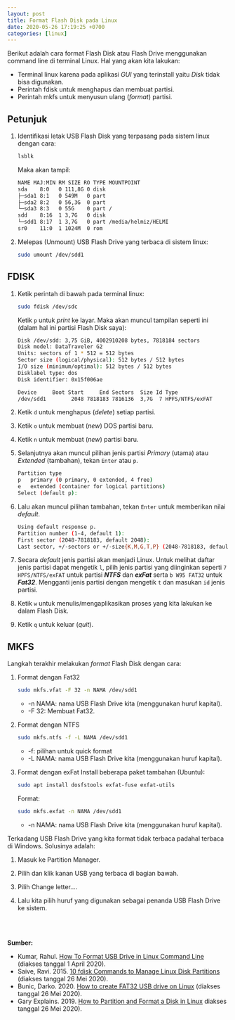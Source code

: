 ```yaml
---
layout: post
title: Format Flash Disk pada Linux
date: 2020-05-26 17:19:25 +0700
categories: [linux]
---
```

Berikut adalah cara format Flash Disk atau Flash Drive menggunakan command line di terminal Linux. Hal yang akan kita lakukan:
- Terminal linux karena pada aplikasi _GUI_ yang terinstall yaitu _Disk_ tidak bisa digunakan.
- Perintah fdisk untuk menghapus dan membuat partisi.
- Perintah mkfs untuk menyusun ulang (*format*) partisi.  

Petunjuk
--------
1.  Identifikasi letak USB Flash Disk yang terpasang pada sistem linux dengan cara:
	
	```bash
	lsblk
	```
	
	Maka akan tampil:
	
	```bash
	NAME MAJ:MIN RM SIZE RO TYPE MOUNTPOINT  
	sda    8:0   0 111,8G 0 disk  
	├─sda1 8:1   0 549M   0 part  
	├─sda2 8:2   0 56,3G  0 part  
	└─sda3 8:3   0 55G    0 part /  
	sdd    8:16  1 3,7G   0 disk  
	└─sdd1 8:17  1 3,7G   0 part /media/helmiz/HELMI  
	sr0    11:0  1 1024M  0 rom
	```
2. Melepas (Unmount) USB Flash Drive yang terbaca di sistem linux:
	```bash
	sudo umount /dev/sdd1
	```  
    
FDISK
------
1. Ketik perintah di bawah pada terminal linux:
	
	```bash
	sudo fdisk /dev/sdc
	```
	
	Ketik `p` untuk *print* ke layar. Maka akan muncul tampilan seperti ini (dalam hal ini partisi Flash Disk saya):
	
	```bash
	Disk /dev/sdd: 3,75 GiB, 4002910208 bytes, 7818184 sectors
	Disk model: DataTraveler G2 
	Units: sectors of 1 * 512 = 512 bytes
	Sector size (logical/physical): 512 bytes / 512 bytes
	I/O size (minimum/optimal): 512 bytes / 512 bytes
	Disklabel type: dos
	Disk identifier: 0x15f006ae

	Device     Boot Start     End Sectors  Size Id Type
	/dev/sdd1        2048 7818183 7816136  3,7G  7 HPFS/NTFS/exFAT

    ```
    
2. Ketik `d` untuk menghapus (*delete*) setiap partisi.

3. Ketik `o` untuk membuat (*new*) DOS partisi baru.

4. Ketik `n` untuk membuat (*new*) partisi baru.

5. Selanjutnya akan muncul pilihan jenis partisi *Primary* (utama) atau *Extended* (tambahan), tekan `Enter` atau `p`.
	```bash
	Partition type
	p   primary (0 primary, 0 extended, 4 free)
	e   extended (container for logical partitions)
	Select (default p): 
	```
	
6. Lalu akan muncul pilihan tambahan, tekan `Enter` untuk memberikan nilai *default*.
	```bash
	Using default response p.
	Partition number (1-4, default 1): 
	First sector (2048-7818183, default 2048): 
	Last sector, +/-sectors or +/-size{K,M,G,T,P} (2048-7818183, default 7818183): 
	```

7. Secara *default* jenis partisi akan menjadi Linux. Untuk melihat daftar jenis partisi dapat mengetik `l`, pilih jenis partisi yang diinginkan seperti `7 HPFS/NTFS/exFAT` untuk partisi ***NTFS*** dan ***exFat*** serta `b W95 FAT32` untuk ***Fat32***. Mengganti jenis partisi dengan mengetik `t` dan masukan `id` jenis partisi.

8. Ketik `w` untuk menulis/mengaplikasikan proses yang kita lakukan ke dalam Flash Disk.

9. Ketik `q` untuk keluar (*quit*).  

MKFS
----
Langkah terakhir melakukan *format* Flash Disk dengan cara:
1. Format dengan Fat32
	```bash
	sudo mkfs.vfat -F 32 -n NAMA /dev/sdd1
	```
	- -n NAMA: nama USB Flash Drive kita (menggunakan huruf kapital).
	- -F 32: Membuat Fat32.  
    
2. Format dengan NTFS
	```bash
	sudo mkfs.ntfs -f -L NAMA /dev/sdd1
	```
	- -f: pilihan untuk quick format
	- -L NAMA: nama USB Flash Drive kita (menggunakan huruf kapital).  
    
3. Format dengan exFat
	Install beberapa paket tambahan (Ubuntu):
	```bash
	sudo apt install dosfstools exfat-fuse exfat-utils
	```
	Format:
	```bash
	sudo mkfs.exfat -n NAMA /dev/sdd1
	```
	- -n NAMA: nama USB Flash Drive kita (menggunakan huruf kapital).  
    
Terkadang USB Flash Drive yang kita format tidak terbaca padahal terbaca di Windows. Solusinya adalah:
1. Masuk ke Partition Manager.
    
2. Pilih dan klik kanan USB yang terbaca di bagian bawah.

3. Pilih Change letter….

4. Lalu kita pilih huruf yang digunakan sebagai penanda USB Flash Drive ke sistem.
<br />
<br />

**Sumber:**
- Kumar, Rahul. [How To Format USB Drive in Linux Command Line ](https://tecadmin.net/format-usb-in-linux/) (diakses tanggal 1 April 2020).
- Saive, Ravi. 2015. [10 fdisk Commands to Manage Linux Disk Partitions](https://www.tecmint.com/fdisk-commands-to-manage-linux-disk-partitions/) (diakses tanggal 26 Mei 2020).
- Bunic, Darko. 2020. [How to create FAT32 USB drive on Linux](https://www.redips.net/linux/create-fat32-usb-drive/) (diakses tanggal 26 Mei 2020).
- Gary Explains. 2019. [How to Partition and Format a Disk in Linux](https://www.youtube.com/watch?v=JCFlsslBvX8&list=WL&index=9&t=535s) diakses tanggal 26 Mei 2020).